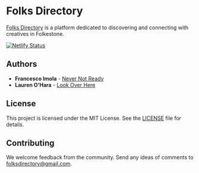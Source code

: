 # Folks Directory

[Folks Directory](https://folks.directory/) is a platform dedicated to discovering and connecting with creatives in Folkestone. 

[![Netlify Status](https://api.netlify.com/api/v1/badges/380bab03-e616-4f6a-bc95-afa090a4f0fb/deploy-status)](https://app.netlify.com/sites/folksdirectory/deploys)

## Authors

- **Francesco Imola** - [Never Not Ready](https://www.nevernotready.club)
- **Lauren O’Hara** - [Look Over Here](https://www.lookoverhere.uk)

## License

This project is licensed under the MIT License. See the [LICENSE](LICENSE) file for details.

## Contributing

We welcome feedback from the community. Send any ideas of comments to [folksdirectory@gmail.com](mailto:folksdirectory@gmail.com?subject=thoughts%20on%20folks%20directory).

